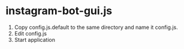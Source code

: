 # instagram-bot-gui.js
1) Copy config.js.default to the same directory and name it config.js.
2) Edit config.js
3) Start application